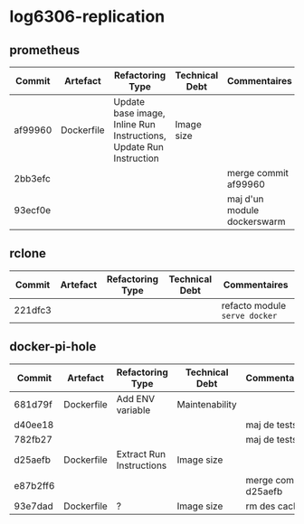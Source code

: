 # log6306-replication

## prometheus

| Commit  | Artefact   | Refactoring Type                                                   | Technical Debt | Commentaires                |
| ------- | ---------- | ------------------------------------------------------------------ | -------------- | --------------------------- |
| af99960 | Dockerfile | Update base image, Inline Run Instructions, Update Run Instruction | Image size     |                             |
| 2bb3efc |            |                                                                    |                | merge commit af99960        |
| 93ecf0e |            |                                                                    |                | maj d'un module dockerswarm |

## rclone

| Commit  | Artefact | Refactoring Type | Technical Debt | Commentaires                  |
| ------- | -------- | ---------------- | -------------- | ----------------------------- |
| 221dfc3 |          |                  |                | refacto module `serve docker` |

## docker-pi-hole

| Commit   | Artefact   | Refactoring Type         | Technical Debt | Commentaires         |
| -------- | ---------- | ------------------------ | -------------- | -------------------- |
| 681d79f  | Dockerfile | Add ENV variable         | Maintenability |                      |
| d40ee18  |            |                          |                | maj de tests         |
| 782fb27  |            |                          |                | maj de tests         |
| d25aefb  | Dockerfile | Extract Run Instructions | Image size     |                      |
| e87b2ff6 |            |                          |                | merge commit d25aefb |
| 93e7dad  | Dockerfile | ?                        | Image size     | rm des caches        |
